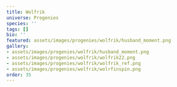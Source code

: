 ```yaml
---
title: Wolfrik
universe: Progenies
species: ''
tags: []
bio: ''
featured: assets/images/progenies/wolfrik/husband_moment.png
gallery:
- assets/images/progenies/wolfrik/husband_moment.png
- assets/images/progenies/wolfrik/wolfrik22.png
- assets/images/progenies/wolfrik/wolfrik_ref.png
- assets/images/progenies/wolfrik/wolrfinspin.png
order: 35
---
```

